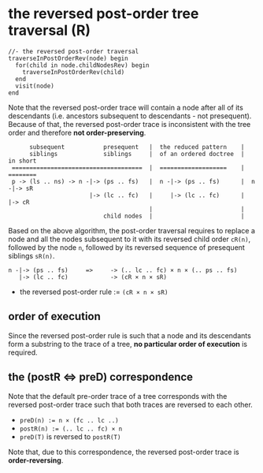 
<!-- ======================================================================= -->
# the reversed post-order tree traversal (R)

```
//- the reversed post-order traversal
traverseInPostOrderRev(node) begin
  for(child in node.childNodesRev) begin
    traverseInPostOrderRev(child)
  end
  visit(node)
end
```

Note that the reversed post-order trace will contain a node after all of its
descendants (i.e. ancestors subsequent to descendants - not presequent).
Because of that, the reversed post-order trace is inconsistent with the tree
order and therefore **not order-preserving**.

```
      subsequent           presequent   |  the reduced pattern    |
      siblings             siblings     |  of an ordered doctree  |  in short
 =====================================  |  ===================    |  ========
 p -> (ls .. ns) -> n -|-> (ps .. fs)   |  n -|-> (ps .. fs)      |  n -|-> sR
                       |-> (lc .. fc)   |     |-> (lc .. fc)      |     |-> cR
                                        |                         |
                           child nodes  |                         |
```

Based on the above algorithm, the post-order traversal requires to replace a
node and all the nodes subsequent to it with its reversed child order `cR(n)`,
followed by the node `n`, followed by its reversed sequence of presequent
siblings `sR(n)`.

```
n -|-> (ps .. fs)     =>     -> (.. lc .. fc) × n × (.. ps .. fs)
   |-> (lc .. fc)            -> (cR × n × sR)
```

* the reversed post-order rule := `(cR × n × sR)`

<!-- ======================================================================= -->
## order of execution

Since the reversed post-order rule is such that a node and its descendants
form a substring to the trace of a tree, **no particular order of execution**
is required.

<!-- ======================================================================= -->
## the (postR <=> preD) correspondence

Note that the default pre-order trace of a tree corresponds with the reversed
post-order trace such that both traces are reversed to each other.

* `preD(n) := n × (fc .. lc ..)`
* `postR(n) := (.. lc .. fc) × n`
* `preD(T)` is reversed to `postR(T)`

Note that, due to this correspondence, the reversed post-order trace
is **order-reversing**.
